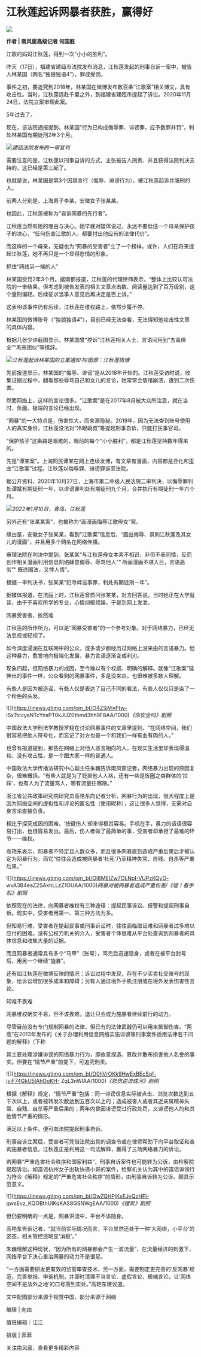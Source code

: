 # 江秋莲起诉网暴者获胜，赢得好

![](https://inews.gtimg.com/om_bt/OvTP9PVuPFWhEyMpqiLxjQj5NN-7hijwmN7r3OnyP5RfwAA/1000)

**作者 | 南风窗高级记者 何国胜**

江歌的妈妈江秋莲，得到一次“小小的胜利”。

昨天（17日），福建省建瓯市法院发布消息，江秋莲发起的刑事自诉一案中，被告人林某国（网名“独狼独语4”），罪成受罚。

事件之初，要追究到2018年，林某国在微博发布数百条“江歌案”相关博文，具有攻击性。当时，江秋莲远赴千里之外，到福建省建瓯市提起了诉讼。2020年11月24日，法院立案审理此案。

5年过去了。

现在，该法院通报提到，林某国“行为已构成侮辱罪、诽谤罪，应予数罪并罚”，判处林某国有期徒刑2年3个月。

![](https://inews.gtimg.com/om_bt/O1S9gmid0NXMBSA1RmpeXhd3fySNtBLtZ0ZJT2MCcqJWUAA/1000)_建瓯法院发布的一审宣判_

需要注意的是，江秋莲以刑事自诉的方式，主张被告人刑责、并且获得法院判决支持的，这已经是第三起了。

也就是说，林某国是第3个因其言行（侮辱、诽谤行为），被江秋莲起诉并服刑的人。

前两人分别是，上海男子李某，安徽女子张某某。

也因此，江秋莲被称为“自诉网暴的先行者”。

江秋莲当然有她的理由与决心。她早就对媒体说过，永远不要低估一个母亲保护孩子的决心，“任何伤害江歌的人，都要付出他应有的法律代价”。

而这样的一个母亲，无疑也为“网暴的受害者”立了一个榜样。或许，人们在将来提起江秋莲，她不再只是一个显得悲情的形象。

抓住“网线另一端的人”

林某国受罚2年3个月。据南都报道，江秋莲的代理律师表示，“整体上比较认可法院的一审结果，但考虑到被告发表的相关文章点击数、阅读量达到了百万级别，这个量刑偏轻。后续征求当事人意见后再决定是否上诉。”

这表明该事件仍有后续，江秋莲在维权路上，依然步履不停。

林某国的微博账号（“独狼独语4”），目前已经无法查看，无法得知他攻击性文章的具体内容。

根据几张少许截图显示，林某国曾“控诉”江秋莲相关人士，言语间用到“五毒俱全”“黑恶团伙”等措辞。

![](https://inews.gtimg.com/om_bt/OWyUOr59cCn2mXx6kwSRXclRnNQlTCZjefx5mcawfrCakAA/1000)_江秋莲起诉林某国的立案通知书/图源：江秋莲微博_

先前报道显示，林某国的“侮辱、诽谤”是从2018年开始的。江秋莲受访时说，收集证据过程中，翻看那些辱骂自己和女儿的言论，她常常会情绪崩溃，遭到二次伤害。

然而网络上，这样的言论很多。“江歌案”是在2017年8月被大众所注意，就在当时，负面、极端的言论已经出现。

“网暴”的一大特点是，伤害性大，而来源隐秘。2019年，因为无法查到账号使用人的真实身份，江秋莲没法对“冷眼萌叔”等提起刑事自诉，只能打民事官司。

“保护孩子”这条路是艰难的，眼前的每个“小小胜利”，都是江秋莲坚持数年得来的。

先是“谭某案”。上海网民谭某在网上连续发博，有文章有漫画，内容都是丑化和歪曲“江歌案”过程。江秋莲以侮辱罪、诽谤罪诉至法院。

据公开资料，2020年10月27日，上海市第二中级人民法院二审判决，以侮辱罪判处谭斌有期徒刑一年，以诽谤罪判处有期徒刑九个月，合并执行有期徒刑一年六个月。

![](https://inews.gtimg.com/om_bt/OhOldfj1ymeeLurnR8Ym2g6G3a_bClMUjlE4FaspITJWoAA/1000)_2022年1月10日，青岛，江秋莲_

另外还有“张某某案”，也被称为“画漫画侮辱江歌母女”案。

缘由是，安徽女子张某某，看到“江歌案”信息后，“画出侮辱、讽刺江秋莲及其女儿的漫画”，并且用多个网名在网络传播。

审理法院在判决中提到，张某某“与江秋莲母女本素不相识，非但不表同情，反而创作相关漫画利用信息网络肆意侮辱、辱骂他人”“ 所画漫画不堪入目，言语恶劣”“
既违国法，又悖人情”。

根据一审判决书，张某某“犯寻衅滋事罪，判处有期徒刑一年”。

据媒体报道，在法庭上时，江秋莲曾质问张某某，对方回答说，当时她正在大学就读，由于不喜欢所学的专业，心情抑郁烦躁，于是到网上发泄。

网暴受害者，依然难

江秋莲的所作所为，可以是“网暴受害者”的一个参考对象。对于网络暴力，已经无法忽视或轻视了。

如今深度浸润在互联网中的公众，或多或少都经历过网络上没来由的言语暴力。但这种暴力，愈发地向极端化发展，暴力言语逐渐变成利刃。

现象四起，但网络暴力的成因，至今难以有个权威、明确的解释。就像“江歌案”延伸出的事件一样，公众看到的网暴事件，多是没来由，也很难被多数人理解。

有些人是因为被造谣，有些人仅是表达了自己不同的看法，有些人仅仅只是染了一个粉色的头发。

![](https://inews.gtimg.com/om_bt/O4ZSjVivFtw-
lSxTtccyaNTcYnsPT0kJUZ0thmd3hh9F8AA/1000)_《你安全吗》剧照_

中国政法大学刑法学教授罗翔在讨论网暴事件的文章里提到，“在网络空间，我们很容易把他人符号化，而忘记了对方也是一个和我们一样有血有肉的人。”

也曾有报道提到，那些在网络上对他人恶言相向的人，在现实生活里却表现得温和、没有攻击性，是一个跟大家一样的普通人。

中国政法大学传播法研究中心副主任朱巍告诉南风窗记者，网络暴力出现的原因复杂，很难概括。“有些人就是为了贬损他人人格，还有一些是饭圈之类群体的‘拉踩’，也有人为了流量骂人，哪有流量往哪蹭。”

浙江省公共政策研究院研究员高艳东向记者分析，网暴行为的出现，很大程度上是因为网络空间的虚拟性和评论的匿名性（使用昵称），这让很多人觉得，无需对自身言论直接负责。

相比于探究成因的困难，‘按键伤人’却来得极其容易。手机在手，暴力的话语很容易打出，也很容易发出。最后，伤人者做了最简单的事，受害者却承担了最难的环节——维权。

高艳东表示，网暴者不特定且人数众多，而且很多网暴直到造成严重后果后才被认定为网暴行为，而它“往往会造成被网暴者’社死’乃至精神失常、自残、自杀等严重后果。”

![](https://inews.gtimg.com/om_bt/Ol8MEIZw7OLNpI-VUPzKQyO-
wvA3B4eaZ2SAkhLLzZ1OUAA/1000)_网暴对被网暴者造成严重伤害/《嘘！看手机》剧照_

依照现在的法律，向网暴者维权有三种途径：提起民事诉讼、报警和提起刑事自诉。现实中，受害者用第一、第三种方法为多。

但知易行难，受害者在提起民事或刑事诉讼时，往往面临取证难和网暴者过多难以应付的困难。没有公权力机关的介入，受害者个体很难从平台处查询到网暴者的具体信息和收集大量的证据。

而且网暴者通常具有多个“马甲”（账号），骂完后迅速隐身，或者在被平台封号后，用另一个继续“施暴”。

还有如江秋莲在微博反映的情况：诉讼过程中发现，存在不少买卖社交账号的现象，给诉讼增加很多成本和障碍；另有人通过境外手机注册或在境外发表伤害性言论。

知难不畏难

网暴维权确实不易，但不该畏难。退让只会成为施暴者继续前行的动力。

尽管目前没有专门规制网暴的法律，但已有的法律武器仍可以用来抵御伤害。“两高”在2013年发布的《关于办理利用信息网络实施诽谤等刑事案件适用法律若干问题的解释》（下称

其主要处理涉嫌诽谤的网络暴力行为，即故意捏造、篡改并散布损害他人名誉的事实。但要在“情节严重”前提下，可追究刑责。

![](https://inews.gtimg.com/om_bt/O0hVrOKk9HwExBEcSqf-jyiF74GkU5lAhOoKH-
ZqL3nWIAA/1000)_《悲伤逆流成河》剧照_

根据《解释》规定，“情节严重”包括：同一诽谤信息实际被点击、浏览次数达到五千次以上，或者被转发次数达到五百次以上的；造成被害人或者其近亲属精神失常、自残、自杀等严重后果的；两年内曾因诽谤受过行政处罚，又诽谤他人的和其他情节严重的情形。

满足以上条件，便可向法院提起刑事自诉。

刑事自诉立案后，受害者可凭借法院出具的调查令或在律师帮助下向平台取证和查询施暴者信息。江秋莲正是利用这一司法解释，赢得了三场网络暴力的诉讼。

若网暴“严重危害社会秩序和国家利益”，刑事自诉案件也可能转为公诉，由检察院提起诉讼。如造谣杭州女子出轨快递小哥的案件，检察机关认为其中的造谣诽谤行为符合《解释》规定的“严重危害社会秩序”的情形，由刑事自诉转为公诉。颇具示范意义。

![](https://inews.gtimg.com/om_bt/OwZQHPjKxEJvQzHFI-
qwsEvz_KQOBthUIKqKAS8GSNWgEAA/1000)_《搜索》剧照_

但仍要明确的一点是，网暴洪流中，平台不该隐身。

高艳东告诉记者，“就当前实际情况而言，平台显然还处于一种‘大网络，小平台’的姿态，相关管控还略显‘消极’。”

朱巍理解这种现状，“因为所有的网暴都会产生一波流量”，在流量经济的刺激下，网络平台下决心重治网暴的动力不是很足。

“一方面需要研发更有效的监管审查技术，另一方面，需要制定更完善的‘反网暴’规范，完善举报、申诉机制，并即时清理不当言论、虚假言论、极端言论，让‘网络空间不是法外之地’的口号落到实处。”高艳东建议道。

文中配图部分来源于视觉中国，部分来源于网络

编辑 | 向由

值班编辑｜江江

排版 | 菲菲

关注南风窗，查看更多精彩内容

